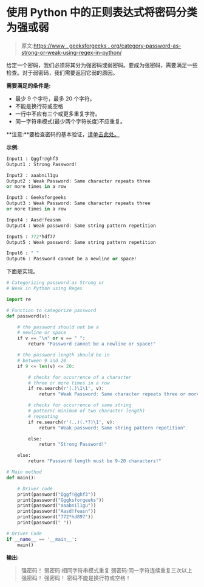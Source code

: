 # 使用 Python 中的正则表达式将密码分类为强或弱

> 原文:[https://www . geeksforgeeks . org/category-password-as-strong-or-weak-using-regex-in-python/](https://www.geeksforgeeks.org/categorize-password-as-strong-or-weak-using-regex-in-python/)

给定一个密码，我们必须将其分为强密码或弱密码。要成为强密码，需要满足一些检查。对于弱密码，我们需要返回它弱的原因。

**需要满足的条件是:**

*   最少 9 个字符，最多 20 个字符。
*   不能是换行符或空格
*   一行中不应有三个或更多重复字符。
*   同一字符串模式(最少两个字符长度)不应重复。

**注意:**要检查密码的基本验证，[请单击此处。](https://www.geeksforgeeks.org/password-validation-in-python/)

**示例:**

```py
Input1 : Qggf!@ghf3
Output1 : Strong Password!

Input2 : aaabnil1gu
Output2 : Weak Password: Same character repeats three 
or more times in a row

Input3 : Geeksforgeeks
Output3 : Weak Password: Same character repeats three 
or more times in a row

Input4 : Aasd!feasnm
Output4 : Weak password: Same string pattern repetition

Input5 : 772*hdf77
Output5 : Weak password: Same string pattern repetition

Input6 : " "
Output6 : Password cannot be a newline or space!

```

下面是实现。

```py
# Categorizing password as Strong or 
# Weak in Python using Regex 

import re

# Function to categorize password
def password(v):

    # the password should not be a
    # newline or space
    if v == "\n" or v == " ":
        return "Password cannot be a newline or space!"

    # the password length should be in
    # between 9 and 20
    if 9 <= len(v) <= 20:

        # checks for occurrence of a character 
        # three or more times in a row
        if re.search(r'(.)\1\1', v):
            return "Weak Password: Same character repeats three or more times in a row"

        # checks for occurrence of same string 
        # pattern( minimum of two character length)
        # repeating
        if re.search(r'(..)(.*?)\1', v):
            return "Weak password: Same string pattern repetition"

        else:
            return "Strong Password!"

    else:
        return "Password length must be 9-20 characters!"

# Main method
def main():

    # Driver code
    print(password("Qggf!@ghf3"))
    print(password("Gggksforgeeks"))
    print(password("aaabnil1gu"))
    print(password("Aasd!feasn"))
    print(password("772*hd897"))
    print(password(" "))

# Driver Code
if __name__ == '__main__':
    main()
```

**输出:**

> 强密码！
> 弱密码:相同字符串模式重复
> 弱密码:同一字符连续重复三次以上
> 强密码！
> 强密码！
> 密码不能是换行符或空格！